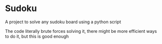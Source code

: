 # Sudoku

A project to solve any sudoku board using a python script

The code literally brute forces solving it, there might be more efficient ways to do it, but this is good enough
